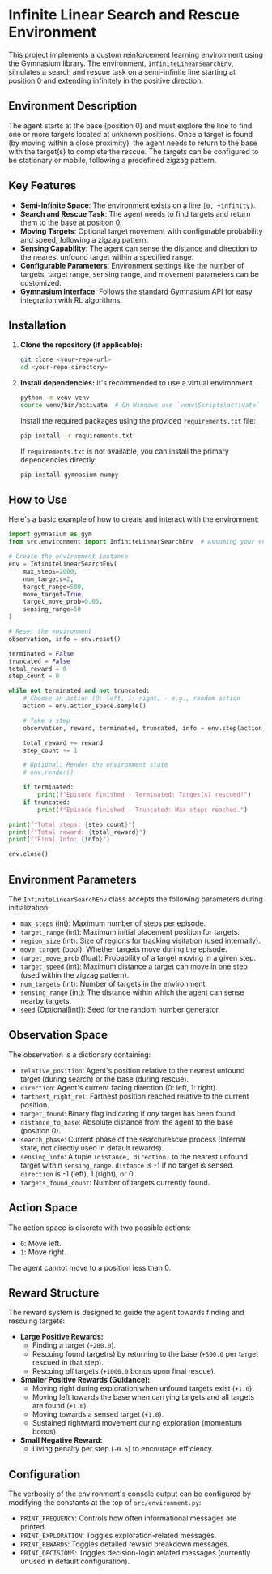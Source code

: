 # Infinite Linear Search and Rescue Environment

This project implements a custom reinforcement learning environment using the Gymnasium library. The environment, `InfiniteLinearSearchEnv`, simulates a search and rescue task on a semi-infinite line starting at position 0 and extending infinitely in the positive direction.

## Environment Description

The agent starts at the base (position 0) and must explore the line to find one or more targets located at unknown positions. Once a target is found (by moving within a close proximity), the agent needs to return to the base with the target(s) to complete the rescue. The targets can be configured to be stationary or mobile, following a predefined zigzag pattern.

## Key Features

- **Semi-Infinite Space**: The environment exists on a line `[0, +infinity)`.
- **Search and Rescue Task**: The agent needs to find targets and return them to the base at position 0.
- **Moving Targets**: Optional target movement with configurable probability and speed, following a zigzag pattern.
- **Sensing Capability**: The agent can sense the distance and direction to the nearest unfound target within a specified range.
- **Configurable Parameters**: Environment settings like the number of targets, target range, sensing range, and movement parameters can be customized.
- **Gymnasium Interface**: Follows the standard Gymnasium API for easy integration with RL algorithms.

## Installation

1.  **Clone the repository (if applicable):**
    ```bash
    git clone <your-repo-url>
    cd <your-repo-directory>
    ```
2.  **Install dependencies:**
    It's recommended to use a virtual environment.
    ```bash
    python -m venv venv
    source venv/bin/activate  # On Windows use `venv\Scripts\activate`
    ```
    Install the required packages using the provided `requirements.txt` file:
    ```bash
    pip install -r requirements.txt
    ```
    If `requirements.txt` is not available, you can install the primary dependencies directly:
    ```bash
    pip install gymnasium numpy
    ```

## How to Use

Here's a basic example of how to create and interact with the environment:

```python
import gymnasium as gym
from src.environment import InfiniteLinearSearchEnv  # Assuming your environment file is here

# Create the environment instance
env = InfiniteLinearSearchEnv(
    max_steps=2000,
    num_targets=2,
    target_range=500,
    move_target=True,
    target_move_prob=0.05,
    sensing_range=50
)

# Reset the environment
observation, info = env.reset()

terminated = False
truncated = False
total_reward = 0
step_count = 0

while not terminated and not truncated:
    # Choose an action (0: left, 1: right) - e.g., random action
    action = env.action_space.sample()

    # Take a step
    observation, reward, terminated, truncated, info = env.step(action)

    total_reward += reward
    step_count += 1

    # Optional: Render the environment state
    # env.render()

    if terminated:
        print(f"Episode finished - Terminated: Target(s) rescued!")
    if truncated:
        print(f"Episode finished - Truncated: Max steps reached.")

print(f"Total steps: {step_count}")
print(f"Total reward: {total_reward}")
print(f"Final Info: {info}")

env.close()
```

## Environment Parameters

The `InfiniteLinearSearchEnv` class accepts the following parameters during initialization:

- `max_steps` (int): Maximum number of steps per episode.
- `target_range` (int): Maximum initial placement position for targets.
- `region_size` (int): Size of regions for tracking visitation (used internally).
- `move_target` (bool): Whether targets move during the episode.
- `target_move_prob` (float): Probability of a target moving in a given step.
- `target_speed` (int): Maximum distance a target can move in one step (used within the zigzag pattern).
- `num_targets` (int): Number of targets in the environment.
- `sensing_range` (int): The distance within which the agent can sense nearby targets.
- `seed` (Optional[int]): Seed for the random number generator.

## Observation Space

The observation is a dictionary containing:

- `relative_position`: Agent's position relative to the nearest unfound target (during search) or the base (during rescue).
- `direction`: Agent's current facing direction (0: left, 1: right).
- `farthest_right_rel`: Farthest position reached relative to the current position.
- `target_found`: Binary flag indicating if _any_ target has been found.
- `distance_to_base`: Absolute distance from the agent to the base (position 0).
- `search_phase`: Current phase of the search/rescue process (Internal state, not directly used in default rewards).
- `sensing_info`: A tuple `(distance, direction)` to the nearest unfound target within `sensing_range`. `distance` is -1 if no target is sensed. `direction` is -1 (left), 1 (right), or 0.
- `targets_found_count`: Number of targets currently found.

## Action Space

The action space is discrete with two possible actions:

- `0`: Move left.
- `1`: Move right.

The agent cannot move to a position less than 0.

## Reward Structure

The reward system is designed to guide the agent towards finding and rescuing targets:

- **Large Positive Rewards:**
  - Finding a target (`+200.0`).
  - Rescuing found target(s) by returning to the base (`+500.0` per target rescued in that step).
  - Rescuing _all_ targets (`+1000.0` bonus upon final rescue).
- **Smaller Positive Rewards (Guidance):**
  - Moving right during exploration when unfound targets exist (`+1.0`).
  - Moving left towards the base when carrying targets and all targets are found (`+1.0`).
  - Moving towards a sensed target (`+1.0`).
  - Sustained rightward movement during exploration (momentum bonus).
- **Small Negative Reward:**
  - Living penalty per step (`-0.5`) to encourage efficiency.

## Configuration

The verbosity of the environment's console output can be configured by modifying the constants at the top of `src/environment.py`:

- `PRINT_FREQUENCY`: Controls how often informational messages are printed.
- `PRINT_EXPLORATION`: Toggles exploration-related messages.
- `PRINT_REWARDS`: Toggles detailed reward breakdown messages.
- `PRINT_DECISIONS`: Toggles decision-logic related messages (currently unused in default configuration).
